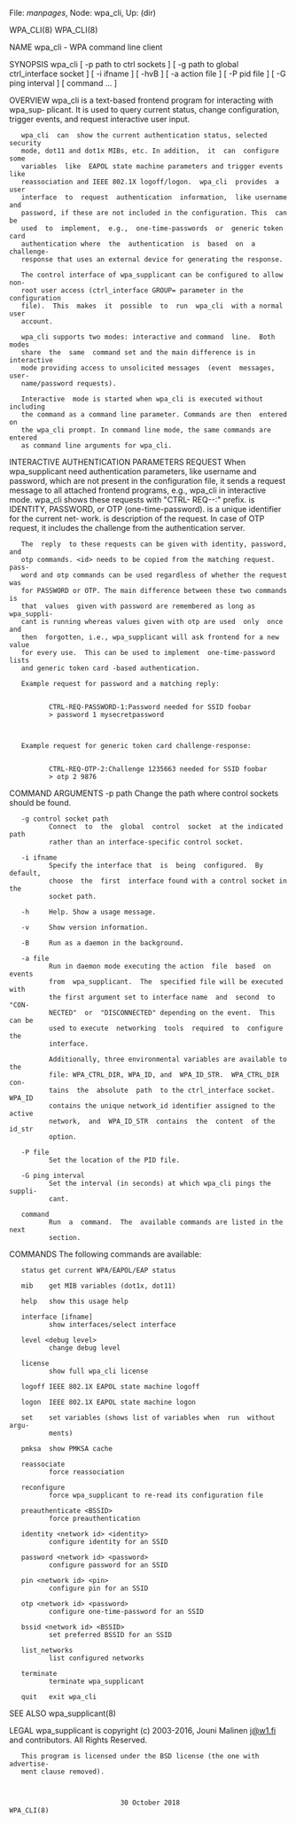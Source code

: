 File: *manpages*,  Node: wpa_cli,  Up: (dir)

WPA_CLI(8)                                                          WPA_CLI(8)



NAME
       wpa_cli - WPA command line client

SYNOPSIS
       wpa_cli [ -p path to ctrl sockets ]  [ -g path to global ctrl_interface
       socket ]  [ -i ifname ]  [ -hvB ]  [ -a action file ]  [ -P pid file  ]
       [ -G ping interval ]  [ command ... ]

OVERVIEW
       wpa_cli  is a text-based frontend program for interacting with wpa_sup‐
       plicant. It is used to  query  current  status,  change  configuration,
       trigger events, and request interactive user input.

       wpa_cli  can  show the current authentication status, selected security
       mode, dot11 and dot1x MIBs, etc. In addition,  it  can  configure  some
       variables  like  EAPOL state machine parameters and trigger events like
       reassociation and IEEE 802.1X logoff/logon.  wpa_cli  provides  a  user
       interface  to  request  authentication  information,  like username and
       password, if these are not included in the configuration. This  can  be
       used  to  implement,  e.g.,  one-time-passwords  or  generic token card
       authentication where  the  authentication  is  based  on  a  challenge-
       response that uses an external device for generating the response.

       The control interface of wpa_supplicant can be configured to allow non-
       root user access (ctrl_interface GROUP= parameter in the  configuration
       file).  This  makes  it  possible  to  run  wpa_cli  with a normal user
       account.

       wpa_cli supports two modes: interactive and command  line.  Both  modes
       share  the  same  command set and the main difference is in interactive
       mode providing access to unsolicited messages  (event  messages,  user‐
       name/password requests).

       Interactive  mode is started when wpa_cli is executed without including
       the command as a command line parameter. Commands are then  entered  on
       the wpa_cli prompt. In command line mode, the same commands are entered
       as command line arguments for wpa_cli.

INTERACTIVE AUTHENTICATION PARAMETERS REQUEST
       When wpa_supplicant need authentication parameters, like  username  and
       password,  which  are not present in the configuration file, it sends a
       request message to all attached frontend  programs,  e.g.,  wpa_cli  in
       interactive   mode.   wpa_cli   shows   these   requests   with  "CTRL-
       REQ-<type>-<id>:<text>" prefix. <type> is IDENTITY,  PASSWORD,  or  OTP
       (one-time-password).  <id>  is a unique identifier for the current net‐
       work. <text> is description of the request. In case of OTP request,  it
       includes the challenge from the authentication server.

       The  reply  to these requests can be given with identity, password, and
       otp commands. <id> needs to be copied from the matching request.  pass‐
       word and otp commands can be used regardless of whether the request was
       for PASSWORD or OTP. The main difference between these two commands  is
       that  values  given with password are remembered as long as wpa_suppli‐
       cant is running whereas values given with otp are used  only  once  and
       then  forgotten, i.e., wpa_supplicant will ask frontend for a new value
       for every use.  This can be used to implement  one-time-password  lists
       and generic token card -based authentication.

       Example request for password and a matching reply:


              CTRL-REQ-PASSWORD-1:Password needed for SSID foobar
              > password 1 mysecretpassword



       Example request for generic token card challenge-response:


              CTRL-REQ-OTP-2:Challenge 1235663 needed for SSID foobar
              > otp 2 9876



COMMAND ARGUMENTS
       -p path
              Change the path where control sockets should be found.

       -g control socket path
              Connect  to  the  global  control  socket  at the indicated path
              rather than an interface-specific control socket.

       -i ifname
              Specify the interface that  is  being  configured.  By  default,
              choose  the  first  interface found with a control socket in the
              socket path.

       -h     Help. Show a usage message.

       -v     Show version information.

       -B     Run as a daemon in the background.

       -a file
              Run in daemon mode executing the action  file  based  on  events
              from  wpa_supplicant.  The  specified file will be executed with
              the first argument set to interface name  and  second  to  "CON‐
              NECTED"  or  "DISCONNECTED" depending on the event.  This can be
              used to execute  networking  tools  required  to  configure  the
              interface.

              Additionally, three environmental variables are available to the
              file: WPA_CTRL_DIR, WPA_ID, and  WPA_ID_STR.  WPA_CTRL_DIR  con‐
              tains  the  absolute  path  to the ctrl_interface socket. WPA_ID
              contains the unique network_id identifier assigned to the active
              network,  and  WPA_ID_STR  contains  the  content  of the id_str
              option.

       -P file
              Set the location of the PID file.

       -G ping interval
              Set the interval (in seconds) at which wpa_cli pings the suppli‐
              cant.

       command
              Run  a  command.  The  available commands are listed in the next
              section.

COMMANDS
       The following commands are available:

       status get current WPA/EAPOL/EAP status

       mib    get MIB variables (dot1x, dot11)

       help   show this usage help

       interface [ifname]
              show interfaces/select interface

       level <debug level>
              change debug level

       license
              show full wpa_cli license

       logoff IEEE 802.1X EAPOL state machine logoff

       logon  IEEE 802.1X EAPOL state machine logon

       set    set variables (shows list of variables when  run  without  argu‐
              ments)

       pmksa  show PMKSA cache

       reassociate
              force reassociation

       reconfigure
              force wpa_supplicant to re-read its configuration file

       preauthenticate <BSSID>
              force preauthentication

       identity <network id> <identity>
              configure identity for an SSID

       password <network id> <password>
              configure password for an SSID

       pin <network id> <pin>
              configure pin for an SSID

       otp <network id> <password>
              configure one-time-password for an SSID

       bssid <network id> <BSSID>
              set preferred BSSID for an SSID

       list_networks
              list configured networks

       terminate
              terminate wpa_supplicant

       quit   exit wpa_cli

SEE ALSO
       wpa_supplicant(8)

LEGAL
       wpa_supplicant  is copyright (c) 2003-2016, Jouni Malinen <j@w1.fi> and
       contributors.  All Rights Reserved.

       This program is licensed under the BSD license (the one with advertise‐
       ment clause removed).



                                30 October 2018                     WPA_CLI(8)
